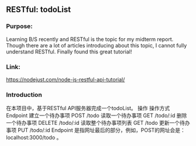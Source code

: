 ## RESTful: todoList

### Purpose:
Learning B/S recently and RESTful is the topic for my midterm report. Though there are a lot of articles introducing about this topic, I cannot fully understand RESTful. Finally found this great tutorial! 

### Link:
https://nodejust.com/node-js-restful-api-tutorial/

### Introduction
在本项目中，基于RESTful API服务器完成一个todoList。
操作					操作方式		Endpoint
建立一个待办事项		POST		/todo
读取一个待办事项		GET			/todo/:id
删除一个待办事项		DELETE		/todo/:id
读取整个待办事项列表	GET			/todo
更新一个待办事项		PUT			/todo/:id
Endpoint 是指网址最后的部分，例如，POST的网址会是：localhost:3000/todo 。